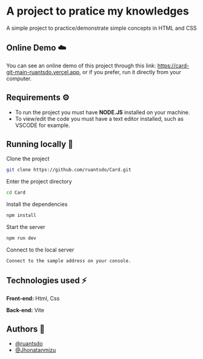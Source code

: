 
# A project to pratice my knowledges

A simple project to practice/demonstrate simple concepts in HTML and CSS


## Online Demo ☁️

You can see an online demo of this project through this link: https://card-git-main-ruantsdo.vercel.app, or if you prefer, run it directly from your computer.


## Requirements ⚙️

- To run the project you must have **NODE.JS** installed on your machine. 
- To view/edit the code you must have a text editor installed, such as VSCODE for example.


## Running locally 🚀

Clone the project

```bash
git clone https://github.com/ruantsdo/Card.git
```

Enter the project directory

```bash
cd Card
```

Install the dependencies

```bash
npm install
```

Start the server

```bash
npm run dev
```

Connect to the local server

```bash
Connect to the sample address on your console.
```


## Technologies used ⚡

**Front-end:** Html, Css

**Back-end:** Vite


## Authors 👥
- [@ruantsdo](https://github.com/ruantsdo)
- [@Jhonatanmizu](https://github.com/Jhonatanmizu)
